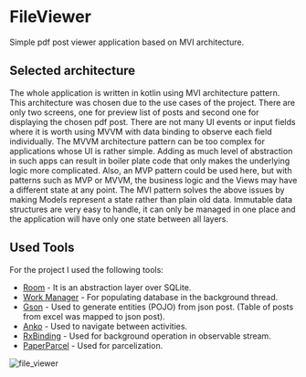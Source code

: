 # FileViewer
Simple pdf post viewer application based on MVI architecture.

## Selected architecture

The whole application is written in kotlin using MVI architecture pattern. This architecture was chosen due to the use cases of the project. There are only two screens, one for preview list of posts and second one for displaying the chosen pdf post. There are not many UI events or input fields where it is worth using MVVM with data binding to observe each field individually.
The MVVM architecture pattern can be too complex for applications whose UI is rather simple. Adding as much level of abstraction in such apps can result in boiler plate code that only makes the underlying logic more complicated. Also, an MVP pattern could be used here, but with patterns such as MVP or MVVM, the business logic and the Views may have a different state at any point. The MVI pattern solves the above issues by making Models represent a state rather than plain old data. Immutable data structures are very easy to handle, it can only be managed in one place and the application will have only one state between all layers.

## Used Tools

For the project I used the following tools:  
* [Room](https://developer.android.com/topic/libraries/architecture/room) - It is an abstraction layer over SQLite.
* [Work Manager](https://developer.android.com/reference/androidx/work/WorkManager) - For populating database in the background thread.
* [Gson](https://github.com/google/gson) - Used to generate entities (POJO) from json post. (Table of posts from excel was mapped to json post).
* [Anko](https://github.com/Kotlin/anko/wiki/Anko-Commons-%E2%80%93-Intents) - Used to navigate between activities.
* [RxBinding](https://github.com/JakeWharton/RxBinding) - Used for background operation in observable stream.
* [PaperParcel](https://github.com/grandstaish/paperparcel) - Used for parcelization.

![file_viewer](https://user-images.githubusercontent.com/24879552/58427059-c0d6c700-809e-11e9-81d9-5df2ebbbc87c.jpg)
